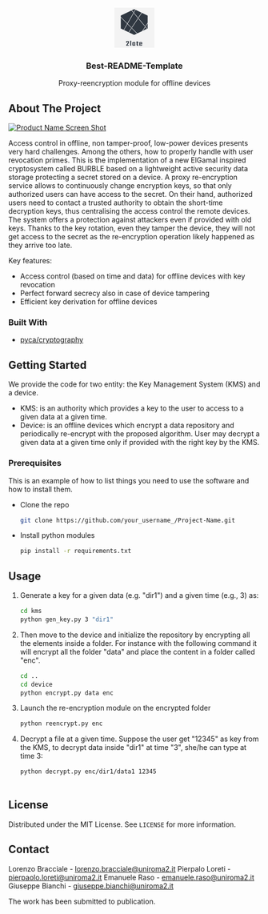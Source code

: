 <!-- PROJECT LOGO -->
<br />
<p align="center">
  <a href="https://github.com/netgroup/2late">
    <img src="doc/images/logo.png" alt="Logo" width="80" height="80">
  </a>

  <h3 align="center">Best-README-Template</h3>

  <p align="center">
    Proxy-reencryption module for offline devices
  </p>
</p>



<!-- ABOUT THE PROJECT -->
## About The Project

[![Product Name Screen Shot][product-screenshot]](https://github.com/netgroup/2late)

Access control in offline, non tamper-proof, low-power devices presents very hard challenges. Among the others, how to properly handle with user revocation primes. 
This is the implementation of a new ElGamal inspired cryptosystem called BURBLE based on a lightweight active security data storage protecting a secret stored on a device. 
A proxy re-encryption service allows to continuously change encryption keys, so that only authorized users can have access to the secret. On their hand, authorized users need to contact a trusted authority to obtain the short-time decryption keys, thus centralising the access control the remote devices. The system offers a protection against attackers even if provided with old keys. 
Thanks to the key rotation, even they tamper the device, they will not get access to the secret as the re-encryption operation likely happened as they arrive too late.

Key features:
* Access control (based on time and data) for offline devices with key revocation
* Perfect forward secrecy also in case of device tampering
* Efficient key derivation for offline devices


### Built With

* [pyca/cryptography](https://cryptography.io/)



<!-- GETTING STARTED -->
## Getting Started

We provide the code for two entity: the Key Management System (KMS) and a device.

* KMS: is an authority which provides a key to the user to access to a given data at a given time. 
* Device: is an offline devices which encrypt a data repository and periodically re-encrypt with the proposed algorithm. User may decrypt a given data at a given time only if provided with the right key by the KMS.

### Prerequisites

This is an example of how to list things you need to use the software and how to install them.
* Clone the repo
   ```sh
   git clone https://github.com/your_username_/Project-Name.git
   ```
* Install python modules 
  ```sh
  pip install -r requirements.txt 
  ```


<!-- USAGE EXAMPLES -->
## Usage

1. Generate a key for a given data (e.g. "dir1") and a given time (e.g., 3) as:
   ```sh
   cd kms
   python gen_key.py 3 "dir1"
   ```
2. Then move to the device and initialize the repository by encrypting all the elements inside a folder.
   For instance with the following command it will encrypt all the folder "data" and place the content in a folder called "enc".
   ```sh
   cd ..
   cd device
   python encrypt.py data enc
   ```
3. Launch the re-encryption module on the encrypted folder
   ```sh
   python reencrypt.py enc
   ```
4. Decrypt a file at a given time. Suppose the user get "12345" as key from the KMS, to decrypt data inside "dir1" at time "3", she/he can type at time 3:
   ```sh
   python decrypt.py enc/dir1/data1 12345
   


<!-- LICENSE -->
## License

Distributed under the MIT License. See `LICENSE` for more information.



<!-- CONTACT -->
## Contact

Lorenzo Bracciale - lorenzo.bracciale@uniroma2.it
Pierpalo Loreti - pierpaolo.loreti@uniroma2.it
Emanuele Raso - emanuele.raso@uniroma2.it
Giuseppe Bianchi - giuseppe.bianchi@uniroma2.it

The work has been submitted to publication.


<!-- MARKDOWN LINKS & IMAGES -->
<!-- https://www.markdownguide.org/basic-syntax/#reference-style-links -->
[product-screenshot]: doc/images/smart_lock.png
